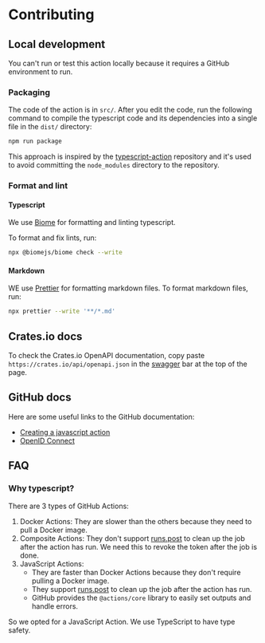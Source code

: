 # Contributing

## Local development

You can't run or test this action locally because it requires a GitHub environment to run.

### Packaging

The code of the action is in `src/`.
After you edit the code, run the following command to
compile the typescript code and its dependencies into a single file in the `dist/` directory:

```bash
npm run package
```

This approach is inspired by the [typescript-action](https://github.com/actions/typescript-action)
repository and it's used to avoid committing the `node_modules` directory to the repository.

### Format and lint

#### Typescript

We use [Biome](https://biomejs.dev/) for formatting and linting typescript.

To format and fix lints, run:

```bash
npx @biomejs/biome check --write
```

#### Markdown

WE use [Prettier](https://prettier.io/) for formatting markdown files.
To format markdown files, run:

```bash
npx prettier --write '**/*.md'
```

## Crates.io docs

To check the Crates.io OpenAPI documentation,
copy paste `https://crates.io/api/openapi.json`
in the [swagger](https://petstore.swagger.io/) bar at the top of the page.

## GitHub docs

Here are some useful links to the GitHub documentation:

- [Creating a javascript action](https://docs.github.com/en/actions/sharing-automations/creating-actions/creating-a-javascript-action)
- [OpenID Connect](https://docs.github.com/en/actions/security-for-github-actions/security-hardening-your-deployments/about-security-hardening-with-openid-connect)

## FAQ

### Why typescript?

There are 3 types of GitHub Actions:

1. Docker Actions: They are slower than the others because they need to pull a Docker image.
2. Composite Actions: They don't support [runs.post] to clean up the job after the action has run.
   We need this to revoke the token after the job is done.
3. JavaScript Actions:
   - They are faster than Docker Actions because they don't require pulling a Docker image.
   - They support [runs.post] to clean up the job after the action has run.
   - GitHub provides the `@actions/core` library to easily set outputs and handle errors.

So we opted for a JavaScript Action.
We use TypeScript to have type safety.

[runs.post]: https://docs.github.com/en/actions/sharing-automations/creating-actions/metadata-syntax-for-github-actions#runspost

